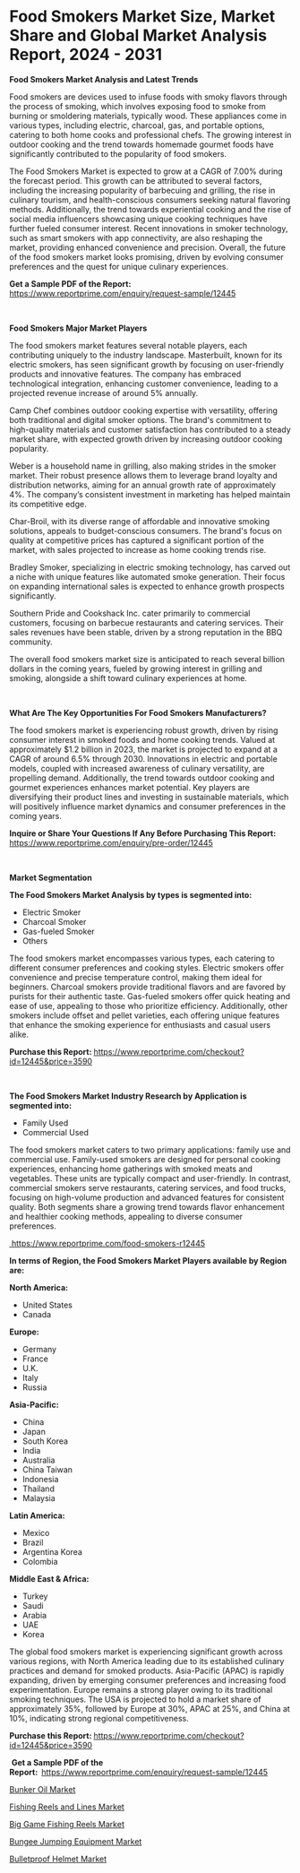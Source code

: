 <p><h1>Food Smokers Market Size, Market Share and Global Market Analysis Report, 2024 - 2031</h1></p><p><strong>Food Smokers Market Analysis and Latest Trends</strong></p>
<p><p>Food smokers are devices used to infuse foods with smoky flavors through the process of smoking, which involves exposing food to smoke from burning or smoldering materials, typically wood. These appliances come in various types, including electric, charcoal, gas, and portable options, catering to both home cooks and professional chefs. The growing interest in outdoor cooking and the trend towards homemade gourmet foods have significantly contributed to the popularity of food smokers.</p><p>The Food Smokers Market is expected to grow at a CAGR of 7.00% during the forecast period. This growth can be attributed to several factors, including the increasing popularity of barbecuing and grilling, the rise in culinary tourism, and health-conscious consumers seeking natural flavoring methods. Additionally, the trend towards experiential cooking and the rise of social media influencers showcasing unique cooking techniques have further fueled consumer interest. Recent innovations in smoker technology, such as smart smokers with app connectivity, are also reshaping the market, providing enhanced convenience and precision. Overall, the future of the food smokers market looks promising, driven by evolving consumer preferences and the quest for unique culinary experiences.</p></p>
<p><strong>Get a Sample PDF of the Report:&nbsp;</strong> <a href="https://www.reportprime.com/enquiry/request-sample/12445?utm_campaign=1113&utm_medium=2&utm_source=Github&utm_content=ia&utm_term=24122024&utm_id=food-smokers">https://www.reportprime.com/enquiry/request-sample/12445</a></p>
<p>&nbsp;</p>
<p><strong>Food Smokers Major Market Players</strong></p>
<p><p>The food smokers market features several notable players, each contributing uniquely to the industry landscape. Masterbuilt, known for its electric smokers, has seen significant growth by focusing on user-friendly products and innovative features. The company has embraced technological integration, enhancing customer convenience, leading to a projected revenue increase of around 5% annually.</p><p>Camp Chef combines outdoor cooking expertise with versatility, offering both traditional and digital smoker options. The brand's commitment to high-quality materials and customer satisfaction has contributed to a steady market share, with expected growth driven by increasing outdoor cooking popularity.</p><p>Weber is a household name in grilling, also making strides in the smoker market. Their robust presence allows them to leverage brand loyalty and distribution networks, aiming for an annual growth rate of approximately 4%. The company’s consistent investment in marketing has helped maintain its competitive edge.</p><p>Char-Broil, with its diverse range of affordable and innovative smoking solutions, appeals to budget-conscious consumers. The brand's focus on quality at competitive prices has captured a significant portion of the market, with sales projected to increase as home cooking trends rise.</p><p>Bradley Smoker, specializing in electric smoking technology, has carved out a niche with unique features like automated smoke generation. Their focus on expanding international sales is expected to enhance growth prospects significantly.</p><p>Southern Pride and Cookshack Inc. cater primarily to commercial customers, focusing on barbecue restaurants and catering services. Their sales revenues have been stable, driven by a strong reputation in the BBQ community.</p><p>The overall food smokers market size is anticipated to reach several billion dollars in the coming years, fueled by growing interest in grilling and smoking, alongside a shift toward culinary experiences at home.</p></p>
<p>&nbsp;</p>
<p><strong>What Are The Key Opportunities For Food Smokers Manufacturers?</strong></p>
<p><p>The food smokers market is experiencing robust growth, driven by rising consumer interest in smoked foods and home cooking trends. Valued at approximately $1.2 billion in 2023, the market is projected to expand at a CAGR of around 6.5% through 2030. Innovations in electric and portable models, coupled with increased awareness of culinary versatility, are propelling demand. Additionally, the trend towards outdoor cooking and gourmet experiences enhances market potential. Key players are diversifying their product lines and investing in sustainable materials, which will positively influence market dynamics and consumer preferences in the coming years.</p></p>
<p><strong>Inquire or Share Your Questions If Any Before Purchasing This Report:</strong> <a href="https://www.reportprime.com/enquiry/pre-order/12445?utm_campaign=1113&utm_medium=2&utm_source=Github&utm_content=ia&utm_term=24122024&utm_id=food-smokers">https://www.reportprime.com/enquiry/pre-order/12445</a></p>
<p>&nbsp;</p>
<p><strong>Market Segmentation</strong></p>
<p><strong>The Food Smokers Market Analysis by types is segmented into:</strong></p>
<p><ul><li>Electric Smoker</li><li>Charcoal Smoker</li><li>Gas-fueled Smoker</li><li>Others</li></ul></p>
<p><p>The food smokers market encompasses various types, each catering to different consumer preferences and cooking styles. Electric smokers offer convenience and precise temperature control, making them ideal for beginners. Charcoal smokers provide traditional flavors and are favored by purists for their authentic taste. Gas-fueled smokers offer quick heating and ease of use, appealing to those who prioritize efficiency. Additionally, other smokers include offset and pellet varieties, each offering unique features that enhance the smoking experience for enthusiasts and casual users alike.</p></p>
<p><strong>Purchase this Report:&nbsp;</strong><a href="https://www.reportprime.com/checkout?id=12445&price=3590&utm_campaign=1113&utm_medium=2&utm_source=Github&utm_content=ia&utm_term=24122024&utm_id=food-smokers">https://www.reportprime.com/checkout?id=12445&price=3590</a></p>
<p>&nbsp;</p>
<p><strong>The Food Smokers Market Industry Research by Application is segmented into:</strong></p>
<p><ul><li>Family Used</li><li>Commercial Used</li></ul></p>
<p><p>The food smokers market caters to two primary applications: family use and commercial use. Family-used smokers are designed for personal cooking experiences, enhancing home gatherings with smoked meats and vegetables. These units are typically compact and user-friendly. In contrast, commercial smokers serve restaurants, catering services, and food trucks, focusing on high-volume production and advanced features for consistent quality. Both segments share a growing trend towards flavor enhancement and healthier cooking methods, appealing to diverse consumer preferences.</p></p>
<p><a href="https://www.reportprime.com/food-smokers-r12445?utm_campaign=1113&utm_medium=2&utm_source=Github&utm_content=ia&utm_term=24122024&utm_id=food-smokers">&nbsp;https://www.reportprime.com/food-smokers-r12445</a></p>
<p><strong>In terms of Region, the Food Smokers Market Players available by Region are:</strong></p>
<p>
    <p> <strong> North America: </strong>
        <ul>
            <li>United States</li>
            <li>Canada</li>
        </ul>
        </p> 
    <p> <strong> Europe: </strong>
        <ul>
            <li>Germany</li>
            <li>France</li>
            <li>U.K.</li>
            <li>Italy</li>
            <li>Russia</li>
        </ul>
        </p> 
    <p> <strong> Asia-Pacific: </strong>
        <ul>
            <li>China</li>
            <li>Japan</li>
            <li>South Korea</li>
            <li>India</li>
            <li>Australia</li>
            <li>China Taiwan</li>
            <li>Indonesia</li>
            <li>Thailand</li>
            <li>Malaysia</li>
        </ul>
        </p> 
    <p> <strong> Latin America: </strong>
        <ul>
            <li>Mexico</li>
            <li>Brazil</li>
            <li>Argentina Korea</li>
            <li>Colombia</li>
        </ul>
        </p> 
    <p> <strong> Middle East & Africa: </strong>
        <ul>
            <li>Turkey</li>
            <li>Saudi</li>
            <li>Arabia</li>
            <li>UAE</li>
            <li>Korea</li>
        </ul>
    </p>
    </p>
<p><p>The global food smokers market is experiencing significant growth across various regions, with North America leading due to its established culinary practices and demand for smoked products. Asia-Pacific (APAC) is rapidly expanding, driven by emerging consumer preferences and increasing food experimentation. Europe remains a strong player owing to its traditional smoking techniques. The USA is projected to hold a market share of approximately 35%, followed by Europe at 30%, APAC at 25%, and China at 10%, indicating strong regional competitiveness.</p></p>
<p><strong>Purchase this Report: </strong><a href="https://www.reportprime.com/checkout?id=12445&price=3590&utm_campaign=1113&utm_medium=2&utm_source=Github&utm_content=ia&utm_term=24122024&utm_id=food-smokers">https://www.reportprime.com/checkout?id=12445&price=3590</a></p>
<p>&nbsp;<strong>Get a Sample PDF of the Report:&nbsp;&nbsp;</strong><a href="https://www.reportprime.com/enquiry/request-sample/12445?utm_campaign=1113&utm_medium=2&utm_source=Github&utm_content=ia&utm_term=24122024&utm_id=food-smokers">https://www.reportprime.com/enquiry/request-sample/12445</a></p>
<p><strong></strong></p>
<p><p><a href="https://www.linkedin.com/pulse/international-bunker-oil-market-growing-extraordinary-rate-84s0e?utm_campaign=1113&utm_medium=2&utm_source=Github&utm_content=ia&utm_term=24122024&utm_id=food-smokers">Bunker Oil Market</a></p><p><a href="https://github.com/princessbartram3/Market-Research-Report-List-1/blob/main/fishing-reels-and-lines-market.md?utm_campaign=1113&utm_medium=2&utm_source=Github&utm_content=ia&utm_term=24122024&utm_id=food-smokers">Fishing Reels and Lines Market</a></p><p><a href="https://github.com/edacruz6/Market-Research-Report-List-1/blob/main/big-game-fishing-reels-market.md?utm_campaign=1113&utm_medium=2&utm_source=Github&utm_content=ia&utm_term=24122024&utm_id=food-smokers">Big Game Fishing Reels Market</a></p><p><a href="https://www.linkedin.com/pulse/north-americas-bungee-jumping-equipment-market-size-gcfuf?utm_campaign=1113&utm_medium=2&utm_source=Github&utm_content=ia&utm_term=24122024&utm_id=food-smokers">Bungee Jumping Equipment Market</a></p><p><a href="https://www.linkedin.com/pulse/emerging-technologies-re-researchive-xsyze?utm_campaign=1113&utm_medium=2&utm_source=Github&utm_content=ia&utm_term=24122024&utm_id=food-smokers">Bulletproof Helmet Market</a></p></p>